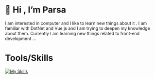  # 👋 Hi , I’m Parsa
 
I am interested in computer and I like to learn new things about it . I am familiar with DotNet and Vue js and I am trying to deepen my knowledge about them.
Currently I am learning new things related to front-end development ...


 # Tools/Skills
 [![My Skills](https://skillicons.dev/icons?i=cs,dotnet,js,vue,nuxt,html,css,sass,bootstrap,tailwind,git,github,linux)](https://github.com/ParsaJR/ParsaJR)
 
